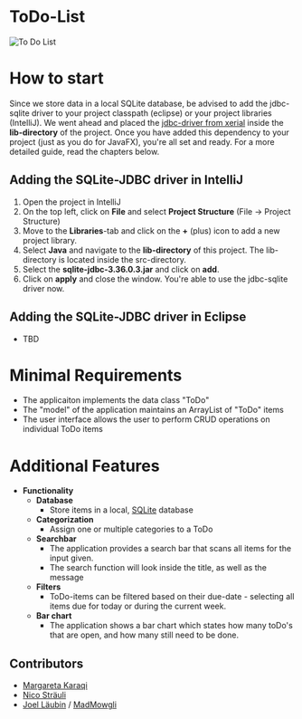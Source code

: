 # ToDo-List
![To Do List](https://images.unsplash.com/photo-1507925921958-8a62f3d1a50d?ixlib=rb-1.2.1&ixid=MnwxMjA3fDB8MHxwaG90by1wYWdlfHx8fGVufDB8fHx8&auto=format&fit=crop&w=1176&q=80)

# How to start
Since we store data in a local SQLite database, be advised to add the jdbc-sqlite driver to your project classpath
 (eclipse) or your project libraries (IntelliJ). We went ahead and placed the 
[jdbc-driver from xerial](https://github.com/xerial/sqlite-jdbc) inside the **lib-directory** of the project. Once you have
added this dependency to your project (just as you do for JavaFX), you're all set and ready. For a more detailed guide,
read the chapters below.

## Adding the SQLite-JDBC driver in IntelliJ
1. Open the project in IntelliJ
2. On the top left, click on **File** and select **Project Structure** (File -> Project Structure)
3. Move to the **Libraries**-tab and click on the **+** (plus) icon to add a new project library.
4. Select **Java** and navigate to the **lib-directory** of this project. The lib-directory is located inside the
src-directory.
5. Select the **sqlite-jdbc-3.36.0.3.jar** and click on **add**.
6. Click on **apply** and close the window. You're able to use the jdbc-sqlite driver now.

## Adding the SQLite-JDBC driver in Eclipse
- TBD

# Minimal Requirements
- The applicaiton implements the data class "ToDo"
- The "model" of the application maintains an ArrayList of "ToDo" items
- The user interface allows the user to perform CRUD operations on individual ToDo items

# Additional Features
- **Functionality**
  - **Database**
    - Store items in a local, [SQLite](https://www.sqlite.org/index.html) database
  - **Categorization**
    - Assign one or multiple categories to a ToDo
  - **Searchbar**
    - The application provides a search bar that scans all items for the input given.
    - The search function will look inside the title, as well as the message
  - **Filters**
    - ToDo-items can be filtered based on their due-date - selecting all items due for today or during the current week.
  - **Bar chart**
    - The application shows a bar chart which states how many toDo's that are open, and how many still need to be done.


## Contributors
- [Margareta Karaqi](https://github.com/mkfhnw)
- [Nico Sträuli](https://github.com/nicSt12)
- [Joel Läubin](https://github.com/Joel-Laeubin) / [MadMowgli](https://github.com/MadMowgli/MadMowgli)
